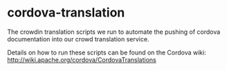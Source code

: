 cordova-translation
===================

The crowdin translation scripts we run to automate the pushing of cordova documentation into our crowd translation service.

Details on how to run these scripts can be found on the Cordova wiki: http://wiki.apache.org/cordova/CordovaTranslations
